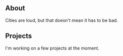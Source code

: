 ## About
Cities are loud, but that doesn't mean it has to be bad.

## Projects
I'm working on a few projects at the moment.